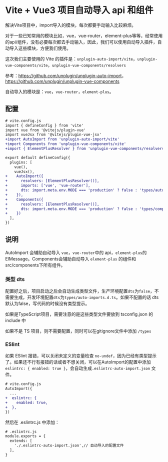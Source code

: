 # Vite + Vue3 项目自动导入 api 和组件

解决Vite项目中，import导入的模块，每次都要手动输入比较麻烦。

对于一些已知常用的模块比如，vue，vue-router，element-plus等等，经常使用的api/组件，没有必要每次都去手动输入，因此，我们可以使用自动导入插件，自动导入这些模块，方便我们使用。

这次我们主要使用的 Vite 的插件是：`unplugin-auto-import/vite`，`unplugin-vue-components/vite`，`unplugin-vue-components/resolvers`

参考：<https://github.com/unplugin/unplugin-auto-import>，<https://github.com/unplugin/unplugin-vue-components>

自动导入的模块是：`vue`，`vue-router`，`element-plus`。

## 配置

```patch
# vite.config.js
import { defineConfig } from 'vite'
import vue from '@vitejs/plugin-vue'
import vueJsx from '@vitejs/plugin-vue-jsx'
+import AutoImport from 'unplugin-auto-import/vite'
+import Components from 'unplugin-vue-components/vite'
+import { ElementPlusResolver } from 'unplugin-vue-components/resolvers'

export default defineConfig({
  plugins: [
    vue(),
    vueJsx(),
+    AutoImport({
+      resolvers: [ElementPlusResolver()],
+      imports: ['vue', 'vue-router'],
+      dts: import.meta.env.MODE === 'production' ? false : 'types/auto-imports.d.ts',
+    }),
+    Components({
+      resolvers: [ElementPlusResolver()],
+      dts: import.meta.env.MODE === 'production' ? false : 'types/components.d.ts',
+    })
  ],
})
```

## 说明

AutoImport 会辅助自动导入 `vue`，`vue-router`中的 api，`element-plus`的ElMessage。Components会辅助自动导入 `element-plus` 的组件和src/components下所有组件。

### 类型 dts

配置好之后，项目启动之后会自动生成类型文件，生产环境配置`dts`为`false`，不需要生成，开发环境配置`dts`为`types/auto-imports.d.ts`。如果不配置的话 dts 默认为false，写代码的时候没有类型提示。

如果是TypeScript项目，需要注意的是这些类型文件要放到 tsconfig.json 的 include 中

如果不是 TS 项目，则不需要配置，同时可以在gitignore文件中添加 `/types`

### ESlint

如果 ESlint 报错，可以关闭未定义的变量检查 `no-undef`，因为已经有类型提示了。如果还不行有报错的话或者不想关闭，可以在AutoImport的配置中添加`eslintrc: { enabled: true }`，会自动生成`.eslintrc-auto-import.json` 文件。

```patch
# vite.config.js
AutoImport({
  ...
+  eslintrc: {
+    enabled: true, 
+  },
})
```

然后在 .eslintrc.js 中添加：

```patch
# .eslintrc.js
module.exports = { 
  extends: [
    './.eslintrc-auto-import.json',// 自动导入的配置文件
  ],
}
```
